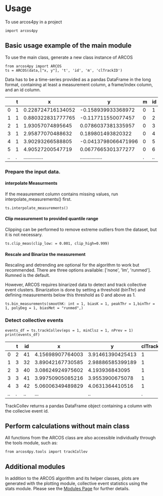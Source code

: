 # Usage

To use arcos4py in a project

```
import arcos4py
```

## Basic usage example of the main module

To use the main class, generate a new class instance of ARCOS

```
from arcos4py import ARCOS
ts = ARCOS(data,["x, y"], 't', 'id', 'm', 'clTrackID')
```
Data has to be a time-series provided as a pandas DataFrame in the long format, containing at least a measurement column, a frame/index column, and an id column.

|    | t | x                  | y                   | m | id | Position |
|----|---|--------------------|---------------------|---|----|----------|
| 0  | 1 | 0.228724716134052  | -0.158939933368972  | 0 | 1  | 0        |
| 1  | 1 | 0.880322831777765  | -0.117711550077457  | 0 | 2  | 0        |
| 2  | 1 | 1.93057074895645   | 0.0786037381335957  | 0 | 3  | 0        |
| 3  | 1 | 2.95877070488632   | 0.189801493820322   | 0 | 4  | 0        |
| 4  | 1 | 3.90293266588805   | -0.0413798066471996 | 0 | 5  | 0        |
| 5  | 1 | 4.90527200547719   | 0.0677665301377277  | 0 | 6  | 0        |
| .. | . | ...............    | .................   | . | .. | .        |

### Prepare the input data.

#### interpolate Measurments
If the measurement column contains missing values, run interpolate_measurements() first.

```
ts.interpolate_measurements()

```

#### Clip measurement to provided quantile range

Clipping can be performed to remove extreme outliers from the dataset, but it is not necessary.

```
ts.clip_meas(clip_low: = 0.001, clip_high=0.999)
```

#### Rescale and Binarize the measurement

Rescaling and detrending are optional for the algorithm to work but recommended. There are three options available: ['none', 'lm', 'runmed']. Rumned is the default.

However, ARCOS requires binarized data to detect and track collective event clusters. Binarization is done by setting a threshold (binThr) and defining measurements below this threshold as 0 and above as 1.

```
ts.bin_measurements(smoothK: int = 1, biasK = 1, peakThr = 1,binThr = 1, polyDeg = 1, biasMet = "runmed",)

```

### Detect collective events

```
events_df = ts.trackCollev(eps = 1, minClsz = 1, nPrev = 1)
print(events_df)
```

|    | t | id | x                | y                | clTrackID | m | Position |
|----|---|----|------------------|------------------|-----------|---|----------|
| 0  | 2 | 41 | 4.15698907764003 | 3.91461390425413 | 1         | 1 | 0        |
| 1  | 3 | 32 | 3.89042167730585 | 2.98886585399189 | 1         | 1 | 0        |
| 2  | 3 | 40 | 3.08624924975602 | 4.193936843095   | 1         | 1 | 0        |
| 3  | 3 | 41 | 3.99750905085216 | 3.9553900675078  | 1         | 1 | 0        |
| 4  | 3 | 42 | 5.06006349489829 | 4.0631364410516  | 1         | 1 | 0        |
| .. | . | .. | ...              | ..               | .         | . | .        |


TrackCollev returns a pandas DataFrame object containing a column with the collecive event id.

## Perform calculations without main class

All functions from the ARCOS class are also accessible individually through the tools module, such as:

```
from arcos4py.tools import trackCollev

```

## Additional modules

In addition to the ARCOS algorithm and its helper classes, plots are generated with the plotting module, collective event statistics using the stats module.
Please see the [Modules Page](api.md) for further details.
